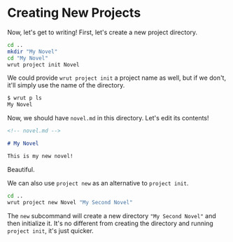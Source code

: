 # Creating New Projects

Now, let's get to writing! First, let's create a new project directory.

```sh
cd ..
mkdir "My Novel"
cd "My Novel"
wrut project init Novel
```

We could provide `wrut project init` a project name as well, but if we don't,
it'll simply use the name of the directory.

```sh
$ wrut p ls
My Novel
```

Now, we should have `novel.md` in this directory. Let's edit its contents!

```markdown
<!-- novel.md -->

# My Novel 

This is my new novel!
```

Beautiful.

We can also use `project new` as an alternative to `project init`.

```sh
cd ..
wrut project new Novel "My Second Novel"
```

The `new` subcommand will create a new directory `"My Second Novel"` and then
initialize it. It's no different from creating the directory and running
`project init`, it's just quicker.
